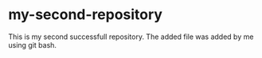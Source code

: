 # my-second-repository
This is my second successfull repository. 
The added file was added by me using git bash.
